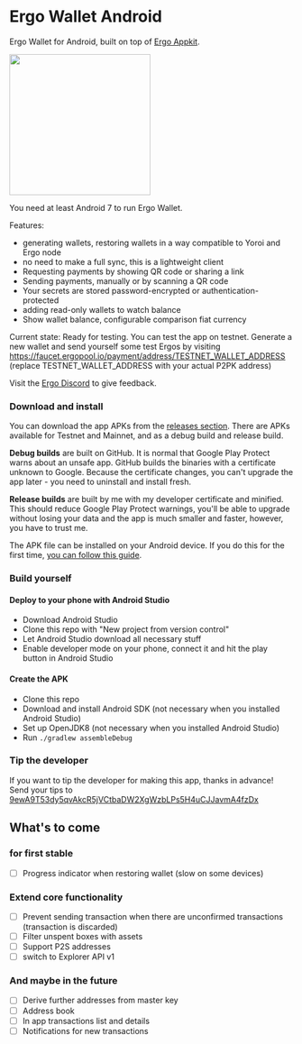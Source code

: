 # Ergo Wallet Android

Ergo Wallet for Android, built on top of [Ergo Appkit](https://github.com/aslesarenko/ergo-appkit).

<img src="https://user-images.githubusercontent.com/26038055/122617266-38b02980-d08c-11eb-8cd7-a33d9984d002.png" width="250">

You need at least Android 7 to run Ergo Wallet.

Features:
* generating wallets, restoring wallets in a way compatible to Yoroi and Ergo node
* no need to make a full sync, this is a lightweight client
* Requesting payments by showing QR code or sharing a link
* Sending payments, manually or by scanning a QR code
* Your secrets are stored password-encrypted or authentication-protected
* adding read-only wallets to watch balance
* Show wallet balance, configurable comparison fiat currency

Current state: Ready for testing. You can test the app on testnet. Generate a new wallet and send
yourself some test Ergos by visiting https://faucet.ergopool.io/payment/address/TESTNET_WALLET_ADDRESS
(replace TESTNET_WALLET_ADDRESS with your actual P2PK address)

Visit the [Ergo Discord](https://discord.gg/kj7s7nb) to give feedback.

### Download and install
You can download the app APKs from the [releases section](https://github.com/MrStahlfelge/ergo-wallet-android/releases).
There are APKs available for Testnet and Mainnet, and as a debug build and release build.

**Debug builds** are built on GitHub.
It is normal that Google Play Protect warns about
an unsafe app. GitHub builds the binaries with a certificate unknown to Google.
Because the certificate changes, you can't upgrade the app later - you need to uninstall and install fresh.

**Release builds** are built by me with my developer certificate and minified. This should reduce
Google Play Protect warnings, you'll be able to upgrade without losing your data and the app is
much smaller and faster, however, you have to trust me.

The APK file can be installed on your Android device. If you do this for the first time,
[you can follow this guide](https://www.xda-developers.com/sideload-apps-how-to/).

### Build yourself

#### Deploy to your phone with Android Studio
* Download Android Studio
* Clone this repo with "New project from version control"
* Let Android Studio download all necessary stuff
* Enable developer mode on your phone, connect it and hit the play button in Android Studio

#### Create the APK
* Clone this repo
* Download and install Android SDK (not necessary when you installed Android Studio)
* Set up OpenJDK8 (not necessary when you installed Android Studio)
* Run `./gradlew assembleDebug`

### Tip the developer

If you want to tip the developer for making this app, thanks in advance! Send your tips to
[9ewA9T53dy5qvAkcR5jVCtbaDW2XgWzbLPs5H4uCJJavmA4fzDx](https://explorer.ergoplatform.com/payment-request?address=9ewA9T53dy5qvAkcR5jVCtbaDW2XgWzbLPs5H4uCJJavmA4fzDx&amount=0&description=)

## What's to come

### for first stable
- [ ] Progress indicator when restoring wallet (slow on some devices)

### Extend core functionality
- [ ] Prevent sending transaction when there are unconfirmed transactions (transaction is discarded)
- [ ] Filter unspent boxes with assets
- [ ] Support P2S addresses
- [ ] switch to Explorer API v1

### And maybe in the future
- [ ] Derive further addresses from master key
- [ ] Address book
- [ ] In app transactions list and details
- [ ] Notifications for new transactions

